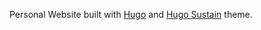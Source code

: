 Personal Website built with [Hugo](https://gohugo.io/) and [Hugo Sustain](https://github.com/nurlansu/hugo-sustain) theme. 
